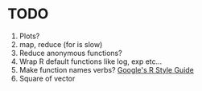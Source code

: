 # TODO

1. Plots?
2. map, reduce (for is slow)
3. Reduce anonymous functions?
4. Wrap R default functions like log, exp etc...
5. Make function names verbs? [Google's R Style Guide](https://google.github.io/styleguide/Rguide.xml)
6. Square of vector
